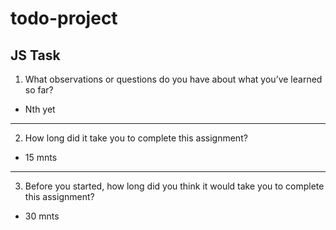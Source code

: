 # todo-project
## JS Task
1. What observations or questions do you have about what you’ve learned so far?
* Nth yet
---
2. How long did it take you to complete this assignment?
* 15 mnts
---
3. Before you started, how long did you think it would take you to complete this assignment?
* 30 mnts